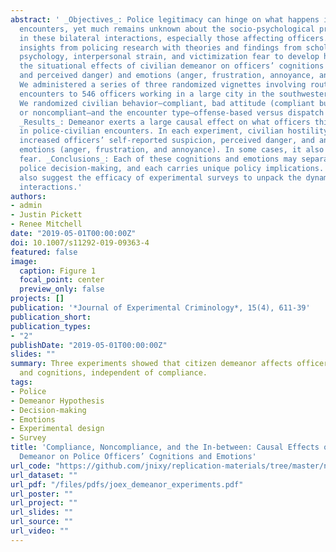 ```yaml
---
abstract: ' _Objectives_: Police legitimacy can hinge on what happens in police-civilian
  encounters, yet much remains unknown about the socio-psychological processes involved
  in these bilateral interactions, especially those affecting officers. We integrate
  insights from policing research with theories and findings from scholarship on moral
  psychology, interpersonal strain, and victimization fear to develop hypotheses about
  the situational effects of civilian demeanor on officers’ cognitions (suspicion
  and perceived danger) and emotions (anger, frustration, annoyance, and fear). _Methods_:
  We administered a series of three randomized vignettes involving routine police-civilian
  encounters to 546 officers working in a large city in the southwestern United States.
  We randomized civilian behavior—compliant, bad attitude (compliant but disrespectful),
  or noncompliant—and the encounter type—offense-based versus dispatch initiated.
  _Results_: Demeanor exerts a large causal effect on what officers think and feel
  in police-civilian encounters. In each experiment, civilian hostility and disrespect
  increased officers’ self-reported suspicion, perceived danger, and antagonistic
  emotions (anger, frustration, and annoyance). In some cases, it also increased their
  fear. _Conclusions_: Each of these cognitions and emotions may separately influence
  police decision-making, and each carries unique policy implications. Our results
  also suggest the efficacy of experimental surveys to unpack the dynamics of police-civilian
  interactions.'
authors:
- admin
- Justin Pickett
- Renee Mitchell
date: "2019-05-01T00:00:00Z"
doi: 10.1007/s11292-019-09363-4
featured: false
image:
  caption: Figure 1
  focal_point: center
  preview_only: false
projects: []
publication: '*Journal of Experimental Criminology*, 15(4), 611-39'
publication_short: 
publication_types:
- "2"
publishDate: "2019-05-01T00:00:00Z"
slides: ""
summary: Three experiments showed that citizen demeanor affects officers' emotions
  and cognitions, independent of compliance.
tags:
- Police
- Demeanor Hypothesis
- Decision-making
- Emotions
- Experimental design
- Survey
title: 'Compliance, Noncompliance, and the In-between: Causal Effects of Civilian
  Demeanor on Police Officers’ Cognitions and Emotions'
url_code: "https://github.com/jnixy/replication-materials/tree/master/nix_et_al_JOEX_2019"
url_dataset: ""
url_pdf: "/files/pdfs/joex_demeanor_experiments.pdf"
url_poster: ""
url_project: ""
url_slides: ""
url_source: ""
url_video: ""
---
```


